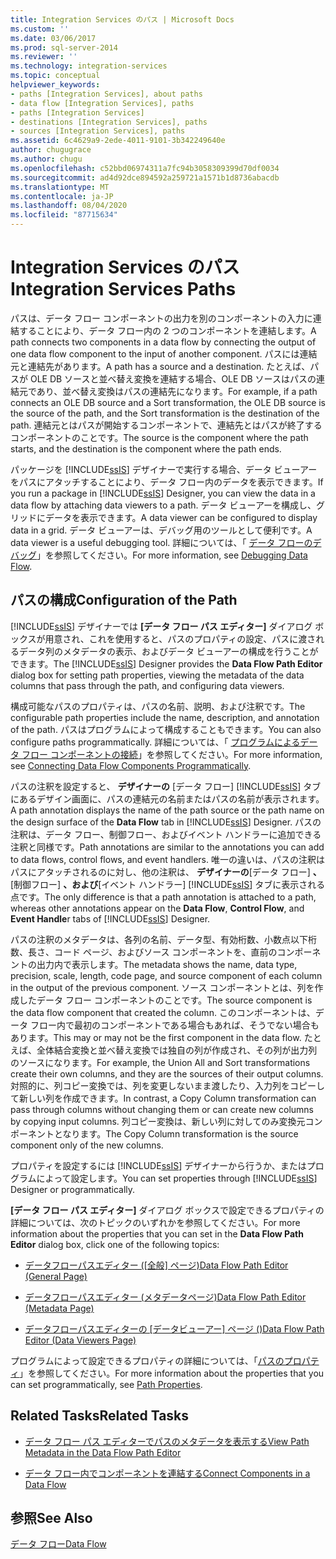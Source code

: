 ```yaml
---
title: Integration Services のパス | Microsoft Docs
ms.custom: ''
ms.date: 03/06/2017
ms.prod: sql-server-2014
ms.reviewer: ''
ms.technology: integration-services
ms.topic: conceptual
helpviewer_keywords:
- paths [Integration Services], about paths
- data flow [Integration Services], paths
- paths [Integration Services]
- destinations [Integration Services], paths
- sources [Integration Services], paths
ms.assetid: 6c4629a9-2ede-4011-9101-3b342249640e
author: chugugrace
ms.author: chugu
ms.openlocfilehash: c52bbd06974311a7fc94b3058309399d70df0034
ms.sourcegitcommit: ad4d92dce894592a259721a1571b1d8736abacdb
ms.translationtype: MT
ms.contentlocale: ja-JP
ms.lasthandoff: 08/04/2020
ms.locfileid: "87715634"
---
```

# <a name="integration-services-paths"></a><span data-ttu-id="c1987-102">Integration Services のパス</span><span class="sxs-lookup"><span data-stu-id="c1987-102">Integration Services Paths</span></span>
  <span data-ttu-id="c1987-103">パスは、データ フロー コンポーネントの出力を別のコンポーネントの入力に連結することにより、データ フロー内の 2 つのコンポーネントを連結します。</span><span class="sxs-lookup"><span data-stu-id="c1987-103">A path connects two components in a data flow by connecting the output of one data flow component to the input of another component.</span></span> <span data-ttu-id="c1987-104">パスには連結元と連結先があります。</span><span class="sxs-lookup"><span data-stu-id="c1987-104">A path has a source and a destination.</span></span> <span data-ttu-id="c1987-105">たとえば、パスが OLE DB ソースと並べ替え変換を連結する場合、OLE DB ソースはパスの連結元であり、並べ替え変換はパスの連結先になります。</span><span class="sxs-lookup"><span data-stu-id="c1987-105">For example, if a path connects an OLE DB source and a Sort transformation, the OLE DB source is the source of the path, and the Sort transformation is the destination of the path.</span></span> <span data-ttu-id="c1987-106">連結元とはパスが開始するコンポーネントで、連結先とはパスが終了するコンポーネントのことです。</span><span class="sxs-lookup"><span data-stu-id="c1987-106">The source is the component where the path starts, and the destination is the component where the path ends.</span></span>  
  
 <span data-ttu-id="c1987-107">パッケージを [!INCLUDE[ssIS](../../includes/ssis-md.md)] デザイナーで実行する場合、データ ビューアーをパスにアタッチすることにより、データ フロー内のデータを表示できます。</span><span class="sxs-lookup"><span data-stu-id="c1987-107">If you run a package in [!INCLUDE[ssIS](../../includes/ssis-md.md)] Designer, you can view the data in a data flow by attaching data viewers to a path.</span></span> <span data-ttu-id="c1987-108">データ ビューアーを構成し、グリッドにデータを表示できます。</span><span class="sxs-lookup"><span data-stu-id="c1987-108">A data viewer can be configured to display data in a grid.</span></span> <span data-ttu-id="c1987-109">データ ビューアーは、デバッグ用のツールとして便利です。</span><span class="sxs-lookup"><span data-stu-id="c1987-109">A data viewer is a useful debugging tool.</span></span> <span data-ttu-id="c1987-110">詳細については、「 [データ フローのデバッグ](../troubleshooting/debugging-data-flow.md)」を参照してください。</span><span class="sxs-lookup"><span data-stu-id="c1987-110">For more information, see [Debugging Data Flow](../troubleshooting/debugging-data-flow.md).</span></span>  
  
## <a name="configuration-of-the-path"></a><span data-ttu-id="c1987-111">パスの構成</span><span class="sxs-lookup"><span data-stu-id="c1987-111">Configuration of the Path</span></span>  
 <span data-ttu-id="c1987-112">[!INCLUDE[ssIS](../../includes/ssis-md.md)] デザイナーでは **[データ フロー パス エディター]** ダイアログ ボックスが用意され、これを使用すると、パスのプロパティの設定、パスに渡されるデータ列のメタデータの表示、およびデータ ビューアーの構成を行うことができます。</span><span class="sxs-lookup"><span data-stu-id="c1987-112">The [!INCLUDE[ssIS](../../includes/ssis-md.md)] Designer provides the **Data Flow Path Editor** dialog box for setting path properties, viewing the metadata of the data columns that pass through the path, and configuring data viewers.</span></span>  
  
 <span data-ttu-id="c1987-113">構成可能なパスのプロパティは、パスの名前、説明、および注釈です。</span><span class="sxs-lookup"><span data-stu-id="c1987-113">The configurable path properties include the name, description, and annotation of the path.</span></span> <span data-ttu-id="c1987-114">パスはプログラムによって構成することもできます。</span><span class="sxs-lookup"><span data-stu-id="c1987-114">You can also configure paths programmatically.</span></span> <span data-ttu-id="c1987-115">詳細については、「 [プログラムによるデータ フロー コンポーネントの接続](../building-packages-programmatically/connecting-data-flow-components-programmatically.md)」を参照してください。</span><span class="sxs-lookup"><span data-stu-id="c1987-115">For more information, see [Connecting Data Flow Components Programmatically](../building-packages-programmatically/connecting-data-flow-components-programmatically.md).</span></span>  
  
 <span data-ttu-id="c1987-116">パスの注釈を設定すると、 **デザイナーの** [データ フロー] [!INCLUDE[ssIS](../../includes/ssis-md.md)] タブにあるデザイン画面に、パスの連結元の名前またはパスの名前が表示されます。</span><span class="sxs-lookup"><span data-stu-id="c1987-116">A path annotation displays the name of the path source or the path name on the design surface of the **Data Flow** tab in [!INCLUDE[ssIS](../../includes/ssis-md.md)] Designer.</span></span> <span data-ttu-id="c1987-117">パスの注釈は、データ フロー、制御フロー、およびイベント ハンドラーに追加できる注釈と同様です。</span><span class="sxs-lookup"><span data-stu-id="c1987-117">Path annotations are similar to the annotations you can add to data flows, control flows, and event handlers.</span></span> <span data-ttu-id="c1987-118">唯一の違いは、パスの注釈はパスにアタッチされるのに対し、他の注釈は、 **デザイナーの**[データ フロー] **、** [制御フロー] **、および**[イベント ハンドラー] [!INCLUDE[ssIS](../../includes/ssis-md.md)] タブに表示される点です。</span><span class="sxs-lookup"><span data-stu-id="c1987-118">The only difference is that a path annotation is attached to a path, whereas other annotations appear on the **Data Flow**, **Control Flow**, and **Event Handle**r tabs of [!INCLUDE[ssIS](../../includes/ssis-md.md)] Designer.</span></span>  
  
 <span data-ttu-id="c1987-119">パスの注釈のメタデータは、各列の名前、データ型、有効桁数、小数点以下桁数、長さ、コード ページ、およびソース コンポーネントを、直前のコンポーネントの出力内で表示します。</span><span class="sxs-lookup"><span data-stu-id="c1987-119">The metadata shows the name, data type, precision, scale, length, code page, and source component of each column in the output of the previous component.</span></span> <span data-ttu-id="c1987-120">ソース コンポーネントとは、列を作成したデータ フロー コンポーネントのことです。</span><span class="sxs-lookup"><span data-stu-id="c1987-120">The source component is the data flow component that created the column.</span></span> <span data-ttu-id="c1987-121">このコンポーネントは、データ フロー内で最初のコンポーネントである場合もあれば、そうでない場合もあります。</span><span class="sxs-lookup"><span data-stu-id="c1987-121">This may or may not be the first component in the data flow.</span></span> <span data-ttu-id="c1987-122">たとえば、全体結合変換と並べ替え変換では独自の列が作成され、その列が出力列のソースになります。</span><span class="sxs-lookup"><span data-stu-id="c1987-122">For example, the Union All and Sort transformations create their own columns, and they are the sources of their output columns.</span></span> <span data-ttu-id="c1987-123">対照的に、列コピー変換では、列を変更しないまま渡したり、入力列をコピーして新しい列を作成できます。</span><span class="sxs-lookup"><span data-stu-id="c1987-123">In contrast, a Copy Column transformation can pass through columns without changing them or can create new columns by copying input columns.</span></span> <span data-ttu-id="c1987-124">列コピー変換は、新しい列に対してのみ変換元コンポーネントとなります。</span><span class="sxs-lookup"><span data-stu-id="c1987-124">The Copy Column transformation is the source component only of the new columns.</span></span>  
  
 <span data-ttu-id="c1987-125">プロパティを設定するには [!INCLUDE[ssIS](../../includes/ssis-md.md)] デザイナーから行うか、またはプログラムによって設定します。</span><span class="sxs-lookup"><span data-stu-id="c1987-125">You can set properties through [!INCLUDE[ssIS](../../includes/ssis-md.md)] Designer or programmatically.</span></span>  
  
 <span data-ttu-id="c1987-126">**[データ フロー パス エディター]** ダイアログ ボックスで設定できるプロパティの詳細については、次のトピックのいずれかを参照してください。</span><span class="sxs-lookup"><span data-stu-id="c1987-126">For more information about the properties that you can set in the **Data Flow Path Editor** dialog box, click one of the following topics:</span></span>  
  
-   <span data-ttu-id="c1987-127">[データフローパスエディター &#40;[全般] ページ&#41;](../general-page-of-integration-services-designers-options.md)</span><span class="sxs-lookup"><span data-stu-id="c1987-127">[Data Flow Path Editor &#40;General Page&#41;](../general-page-of-integration-services-designers-options.md)</span></span>  
  
-   [<span data-ttu-id="c1987-128">データフローパスエディター &#40;メタデータページ&#41;</span><span class="sxs-lookup"><span data-stu-id="c1987-128">Data Flow Path Editor &#40;Metadata Page&#41;</span></span>](../data-flow-path-editor-metadata-page.md)  
  
-   <span data-ttu-id="c1987-129">[データフローパスエディターの [データビューアー] ページ &#40;&#41;](../data-flow-path-editor-data-viewers-page.md)</span><span class="sxs-lookup"><span data-stu-id="c1987-129">[Data Flow Path Editor &#40;Data Viewers Page&#41;](../data-flow-path-editor-data-viewers-page.md)</span></span>  
  
 <span data-ttu-id="c1987-130">プログラムによって設定できるプロパティの詳細については、「[パスのプロパティ](../path-properties.md)」を参照してください。</span><span class="sxs-lookup"><span data-stu-id="c1987-130">For more information about the properties that you can set programmatically, see [Path Properties](../path-properties.md).</span></span>  
  
## <a name="related-tasks"></a><span data-ttu-id="c1987-131">Related Tasks</span><span class="sxs-lookup"><span data-stu-id="c1987-131">Related Tasks</span></span>  
  
-   [<span data-ttu-id="c1987-132">データ フロー パス エディターでパスのメタデータを表示する</span><span class="sxs-lookup"><span data-stu-id="c1987-132">View Path Metadata in the Data Flow Path Editor</span></span>](../view-path-metadata-in-the-data-flow-path-editor.md)  
  
-   [<span data-ttu-id="c1987-133">データ フロー内でコンポーネントを連結する</span><span class="sxs-lookup"><span data-stu-id="c1987-133">Connect Components in a Data Flow</span></span>](connect-components-in-a-data-flow.md)  
  
## <a name="see-also"></a><span data-ttu-id="c1987-134">参照</span><span class="sxs-lookup"><span data-stu-id="c1987-134">See Also</span></span>  
 [<span data-ttu-id="c1987-135">データ フロー</span><span class="sxs-lookup"><span data-stu-id="c1987-135">Data Flow</span></span>](data-flow.md)  
  
  
